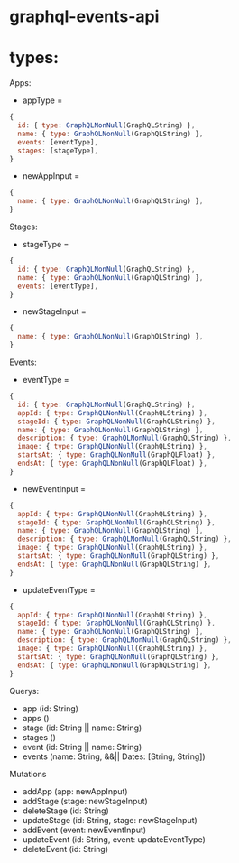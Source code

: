 # graphql-events-api

# types:

Apps:
- appType =
```javascript
{
  id: { type: GraphQLNonNull(GraphQLString) },
  name: { type: GraphQLNonNull(GraphQLString) },
  events: [eventType],
  stages: [stageType],
}
```
- newAppInput =
```javascript
{
  name: { type: GraphQLNonNull(GraphQLString) },
}
```

Stages:
- stageType =
```javascript
{
  id: { type: GraphQLNonNull(GraphQLString) },
  name: { type: GraphQLNonNull(GraphQLString) },
  events: [eventType],
}
```
- newStageInput =
```javascript
{
  name: { type: GraphQLNonNull(GraphQLString) },
}
```

Events:
- eventType =
```javascript
{
  id: { type: GraphQLNonNull(GraphQLString) },
  appId: { type: GraphQLNonNull(GraphQLString) },
  stageId: { type: GraphQLNonNull(GraphQLString) },
  name: { type: GraphQLNonNull(GraphQLString) },
  description: { type: GraphQLNonNull(GraphQLString) },
  image: { type: GraphQLNonNull(GraphQLString) },
  startsAt: { type: GraphQLNonNull(GraphQLFloat) },
  endsAt: { type: GraphQLNonNull(GraphQLFloat) },
}
```
- newEventInput =
```javascript
{
  appId: { type: GraphQLNonNull(GraphQLString) },
  stageId: { type: GraphQLNonNull(GraphQLString) },
  name: { type: GraphQLNonNull(GraphQLString) },
  description: { type: GraphQLNonNull(GraphQLString) },
  image: { type: GraphQLNonNull(GraphQLString) },
  startsAt: { type: GraphQLNonNull(GraphQLString) },
  endsAt: { type: GraphQLNonNull(GraphQLString) },
}
```
- updateEventType =
```javascript
{
  appId: { type: GraphQLNonNull(GraphQLString) },
  stageId: { type: GraphQLNonNull(GraphQLString) },
  name: { type: GraphQLNonNull(GraphQLString) },
  description: { type: GraphQLNonNull(GraphQLString) },
  image: { type: GraphQLNonNull(GraphQLString) },
  startsAt: { type: GraphQLNonNull(GraphQLString) },
  endsAt: { type: GraphQLNonNull(GraphQLString) },
}
```




Querys:
- app (id: String)
- apps ()
- stage (id: String || name: String)
- stages ()
- event (id: String || name: String)
- events (name: String, &&|| Dates: [String, String])

Mutations
- addApp (app: newAppInput)
- addStage (stage: newStageInput)
- deleteStage (id: String)
- updateStage (id: String, stage: newStageInput)
- addEvent (event: newEventInput)
- updateEvent (id: String, event: updateEventType)
- deleteEvent (id: String)